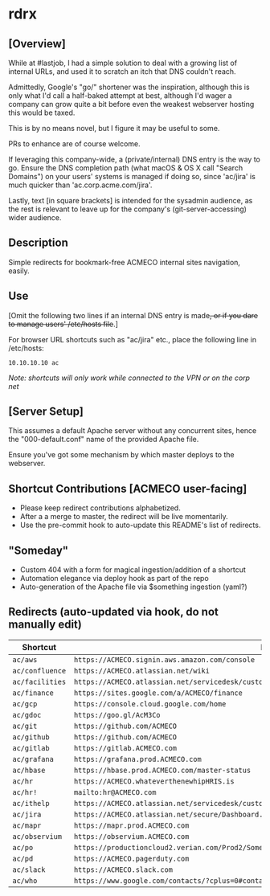 # rdrx

## [Overview]
While at #lastjob, I had a simple solution to deal with a growing list of
internal URLs, and used it to scratch an itch that DNS couldn't reach.

Admittedly, Google's "go/" shortener was the inspiration, although this is only
what I'd call a half-baked attempt at best, although I'd wager a company can
grow quite a bit before even the weakest webserver hosting this would be taxed.

This is by no means novel, but I figure it may be useful to some.

PRs to enhance are of course welcome.

If leveraging this company-wide, a (private/internal) DNS entry is the way to
go. Ensure the DNS completion path (what macOS & OS X call "Search Domains") on
your users' systems is managed if doing so, since 'ac/jira' is much quicker than
'ac.corp.acme.com/jira'.

Lastly, text [in square brackets] is intended for the sysadmin audience, as the
rest is relevant to leave up for the company's (git-server-accessing) wider
audience.

## Description
Simple redirects for bookmark-free ACMECO internal sites navigation, easily.

## Use
[Omit the following two lines if an internal DNS entry is made~~, or if you dare
to manage users' /etc/hosts file~~.]

For browser URL shortcuts such as "ac/jira" etc., place the following line in
/etc/hosts:

``10.10.10.10 ac``

*Note: shortcuts will only work while connected to the VPN or on the corp net*

## [Server Setup]
This assumes a default Apache server without any concurrent sites, hence the
"000-default.conf" name of the provided Apache file.

Ensure you've got some mechanism by which master deploys to the webserver.

## Shortcut Contributions [ACMECO user-facing]
- Please keep redirect contributions alphabetized.
- After a a merge to master, the redirect will be live momentarily.
- Use the pre-commit hook to auto-update this README's list of redirects.

## "Someday"
- Custom 404 with a form for magical ingestion/addition of a shortcut
- Automation elegance via deploy hook as part of the repo
- Auto-generation of the Apache file via $something ingestion (yaml?)

## Redirects (auto-updated via hook, do not manually edit)
Shortcut | Long URL
--- | ---
` ac/aws ` | ` https://ACMECO.signin.aws.amazon.com/console `
` ac/confluence ` | ` https://ACMECO.atlassian.net/wiki `
` ac/facilities ` | ` https://ACMECO.atlassian.net/servicedesk/customer/portal/1 `
` ac/finance ` | ` https://sites.google.com/a/ACMECO/finance `
` ac/gcp ` | ` https://console.cloud.google.com/home `
` ac/gdoc ` | ` https://goo.gl/AcM3Co `
` ac/git ` | ` https://github.com/ACMECO `
` ac/github ` | ` https://github.com/ACMECO `
` ac/gitlab ` | ` https://gitlab.ACMECO.com `
` ac/grafana ` | ` https://grafana.prod.ACMECO.com `
` ac/hbase ` | ` https://hbase.prod.ACMECO.com/master-status `
` ac/hr ` | ` https://ACMECO.whateverthenewhipHRIS.is `
` ac/hr! ` | ` mailto:hr@ACMECO.com `
` ac/ithelp ` | ` https://ACMECO.atlassian.net/servicedesk/customer/portal/2 `
` ac/jira ` | ` https://ACMECO.atlassian.net/secure/Dashboard.jspa `
` ac/mapr ` | ` https://mapr.prod.ACMECO.com `
` ac/observium ` | ` https://observium.ACMECO.com `
` ac/po ` | ` https://productioncloud2.verian.com/Prod2/SomeRidiculouslyLongThingBecauseFinanceSoftware,Apparently `
` ac/pd ` | ` https://ACMECO.pagerduty.com `
` ac/slack ` | ` https://ACMECO.slack.com `
` ac/who ` | ` https://www.google.com/contacts/?cplus=0#contacts/group/27/Directory `
